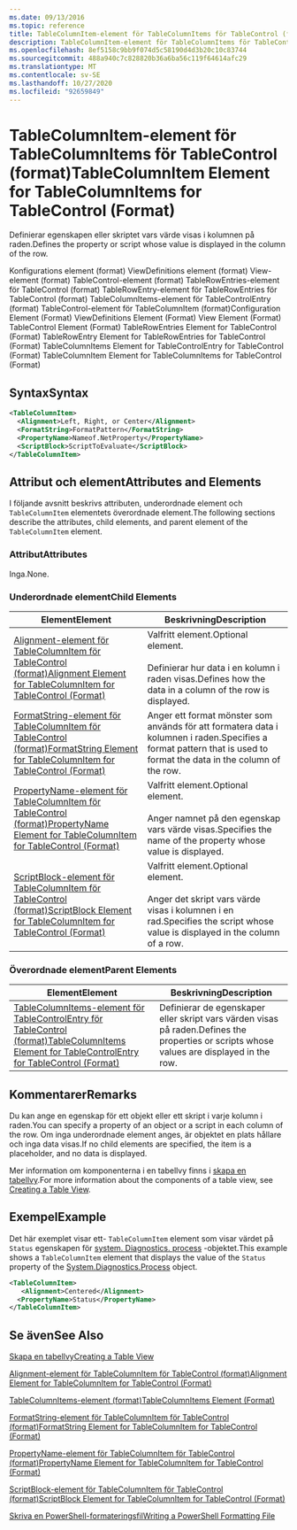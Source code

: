 ```yaml
---
ms.date: 09/13/2016
ms.topic: reference
title: TableColumnItem-element för TableColumnItems för TableControl (format)
description: TableColumnItem-element för TableColumnItems för TableControl (format)
ms.openlocfilehash: 8ef5158c9bb9f074d5c58190d4d3b20c10c83744
ms.sourcegitcommit: 488a940c7c828820b36a6ba56c119f64614afc29
ms.translationtype: MT
ms.contentlocale: sv-SE
ms.lasthandoff: 10/27/2020
ms.locfileid: "92659849"
---
```

# <a name="tablecolumnitem-element-for-tablecolumnitems-for-tablecontrol-format"></a><span data-ttu-id="174d5-103">TableColumnItem-element för TableColumnItems för TableControl (format)</span><span class="sxs-lookup"><span data-stu-id="174d5-103">TableColumnItem Element for TableColumnItems for TableControl (Format)</span></span>

<span data-ttu-id="174d5-104">Definierar egenskapen eller skriptet vars värde visas i kolumnen på raden.</span><span class="sxs-lookup"><span data-stu-id="174d5-104">Defines the property or script whose value is displayed in the column of the row.</span></span>

<span data-ttu-id="174d5-105">Konfigurations element (format) ViewDefinitions element (format) View-element (format) TableControl-element (format) TableRowEntries-element för TableControl (format) TableRowEntry-element för TableRowEntries för TableControl (format) TableColumnItems-element för TableControlEntry (format) TableControl-element för TableColumnItem (format)</span><span class="sxs-lookup"><span data-stu-id="174d5-105">Configuration Element (Format) ViewDefinitions Element (Format) View Element (Format) TableControl Element (Format) TableRowEntries Element for TableControl (Format) TableRowEntry Element for TableRowEntries for TableControl (Format) TableColumnItems Element for TableControlEntry for TableControl (Format) TableColumnItem Element for TableColumnItems for TableControl (Format)</span></span>

## <a name="syntax"></a><span data-ttu-id="174d5-106">Syntax</span><span class="sxs-lookup"><span data-stu-id="174d5-106">Syntax</span></span>

```xml
<TableColumnItem>
  <Alignment>Left, Right, or Center</Alignment>
  <FormatString>FormatPattern</FormatString>
  <PropertyName>Nameof.NetProperty</PropertyName>
  <ScriptBlock>ScriptToEvaluate</ScriptBlock>
</TableColumnItem>
```

## <a name="attributes-and-elements"></a><span data-ttu-id="174d5-107">Attribut och element</span><span class="sxs-lookup"><span data-stu-id="174d5-107">Attributes and Elements</span></span>

<span data-ttu-id="174d5-108">I följande avsnitt beskrivs attributen, underordnade element och `TableColumnItem` elementets överordnade element.</span><span class="sxs-lookup"><span data-stu-id="174d5-108">The following sections describe the attributes, child elements, and parent element of the `TableColumnItem` element.</span></span>

### <a name="attributes"></a><span data-ttu-id="174d5-109">Attribut</span><span class="sxs-lookup"><span data-stu-id="174d5-109">Attributes</span></span>

<span data-ttu-id="174d5-110">Inga.</span><span class="sxs-lookup"><span data-stu-id="174d5-110">None.</span></span>

### <a name="child-elements"></a><span data-ttu-id="174d5-111">Underordnade element</span><span class="sxs-lookup"><span data-stu-id="174d5-111">Child Elements</span></span>

|<span data-ttu-id="174d5-112">Element</span><span class="sxs-lookup"><span data-stu-id="174d5-112">Element</span></span>|<span data-ttu-id="174d5-113">Beskrivning</span><span class="sxs-lookup"><span data-stu-id="174d5-113">Description</span></span>|
|-------------|-----------------|
|[<span data-ttu-id="174d5-114">Alignment-element för TableColumnItem för TableControl (format)</span><span class="sxs-lookup"><span data-stu-id="174d5-114">Alignment Element for TableColumnItem for TableControl (Format)</span></span>](./alignment-element-for-tablecolumnitem-for-tablecontrol-format.md)|<span data-ttu-id="174d5-115">Valfritt element.</span><span class="sxs-lookup"><span data-stu-id="174d5-115">Optional element.</span></span><br /><br /> <span data-ttu-id="174d5-116">Definierar hur data i en kolumn i raden visas.</span><span class="sxs-lookup"><span data-stu-id="174d5-116">Defines how the data in a column of the row is displayed.</span></span>|
|[<span data-ttu-id="174d5-117">FormatString-element för TableColumnItem för TableControl (format)</span><span class="sxs-lookup"><span data-stu-id="174d5-117">FormatString Element for TableColumnItem for TableControl (Format)</span></span>](./formatstring-element-for-tablecolumnitem-for-tablecontrol-format.md)|<span data-ttu-id="174d5-118">Anger ett format mönster som används för att formatera data i kolumnen i raden.</span><span class="sxs-lookup"><span data-stu-id="174d5-118">Specifies a format pattern that is used to format the data in the column of the row.</span></span>|
|[<span data-ttu-id="174d5-119">PropertyName-element för TableColumnItem för TableControl (format)</span><span class="sxs-lookup"><span data-stu-id="174d5-119">PropertyName Element for TableColumnItem for TableControl (Format)</span></span>](./propertyname-element-for-tablecolumnitem-for-tablecontrol-format.md)|<span data-ttu-id="174d5-120">Valfritt element.</span><span class="sxs-lookup"><span data-stu-id="174d5-120">Optional element.</span></span><br /><br /> <span data-ttu-id="174d5-121">Anger namnet på den egenskap vars värde visas.</span><span class="sxs-lookup"><span data-stu-id="174d5-121">Specifies the name of the property whose value is displayed.</span></span>|
|[<span data-ttu-id="174d5-122">ScriptBlock-element för TableColumnItem för TableControl (format)</span><span class="sxs-lookup"><span data-stu-id="174d5-122">ScriptBlock Element for TableColumnItem for TableControl (Format)</span></span>](./scriptblock-element-for-tablecolumnitem-for-tablecontrol-format.md)|<span data-ttu-id="174d5-123">Valfritt element.</span><span class="sxs-lookup"><span data-stu-id="174d5-123">Optional element.</span></span><br /><br /> <span data-ttu-id="174d5-124">Anger det skript vars värde visas i kolumnen i en rad.</span><span class="sxs-lookup"><span data-stu-id="174d5-124">Specifies the script whose value is displayed in the column of a row.</span></span>|

### <a name="parent-elements"></a><span data-ttu-id="174d5-125">Överordnade element</span><span class="sxs-lookup"><span data-stu-id="174d5-125">Parent Elements</span></span>

|<span data-ttu-id="174d5-126">Element</span><span class="sxs-lookup"><span data-stu-id="174d5-126">Element</span></span>|<span data-ttu-id="174d5-127">Beskrivning</span><span class="sxs-lookup"><span data-stu-id="174d5-127">Description</span></span>|
|-------------|-----------------|
|[<span data-ttu-id="174d5-128">TableColumnItems-element för TableControlEntry för TableControl (format)</span><span class="sxs-lookup"><span data-stu-id="174d5-128">TableColumnItems Element for TableControlEntry for TableControl (Format)</span></span>](./tablecolumnitems-element-for-tablerowentry-for-tablecontrol-format.md)|<span data-ttu-id="174d5-129">Definierar de egenskaper eller skript vars värden visas på raden.</span><span class="sxs-lookup"><span data-stu-id="174d5-129">Defines the properties or scripts whose values are displayed in the row.</span></span>|

## <a name="remarks"></a><span data-ttu-id="174d5-130">Kommentarer</span><span class="sxs-lookup"><span data-stu-id="174d5-130">Remarks</span></span>

<span data-ttu-id="174d5-131">Du kan ange en egenskap för ett objekt eller ett skript i varje kolumn i raden.</span><span class="sxs-lookup"><span data-stu-id="174d5-131">You can specify a property of an object or a script in each column of the row.</span></span> <span data-ttu-id="174d5-132">Om inga underordnade element anges, är objektet en plats hållare och inga data visas.</span><span class="sxs-lookup"><span data-stu-id="174d5-132">If no child elements are specified, the item is a placeholder, and no data is displayed.</span></span>

<span data-ttu-id="174d5-133">Mer information om komponenterna i en tabellvy finns i [skapa en tabellvy](./creating-a-table-view.md).</span><span class="sxs-lookup"><span data-stu-id="174d5-133">For more information about the components of a table view, see [Creating a Table View](./creating-a-table-view.md).</span></span>

## <a name="example"></a><span data-ttu-id="174d5-134">Exempel</span><span class="sxs-lookup"><span data-stu-id="174d5-134">Example</span></span>

<span data-ttu-id="174d5-135">Det här exemplet visar ett- `TableColumnItem` element som visar värdet på `Status` egenskapen för [system. Diagnostics. process](/dotnet/api/System.Diagnostics.Process) -objektet.</span><span class="sxs-lookup"><span data-stu-id="174d5-135">This example shows a `TableColumnItem` element that displays the value of the `Status` property of the [System.Diagnostics.Process](/dotnet/api/System.Diagnostics.Process) object.</span></span>

```xml
<TableColumnItem>
   <Alignment>Centered</Alignment>
  <PropertyName>Status</PropertyName>
</TableColumnItem>

```

## <a name="see-also"></a><span data-ttu-id="174d5-136">Se även</span><span class="sxs-lookup"><span data-stu-id="174d5-136">See Also</span></span>

[<span data-ttu-id="174d5-137">Skapa en tabellvy</span><span class="sxs-lookup"><span data-stu-id="174d5-137">Creating a Table View</span></span>](./creating-a-table-view.md)

[<span data-ttu-id="174d5-138">Alignment-element för TableColumnItem för TableControl (format)</span><span class="sxs-lookup"><span data-stu-id="174d5-138">Alignment Element for TableColumnItem for TableControl (Format)</span></span>](./alignment-element-for-tablecolumnitem-for-tablecontrol-format.md)

[<span data-ttu-id="174d5-139">TableColumnItems-element (format)</span><span class="sxs-lookup"><span data-stu-id="174d5-139">TableColumnItems Element (Format)</span></span>](./tablecolumnitems-element-for-tablerowentry-for-tablecontrol-format.md)

[<span data-ttu-id="174d5-140">FormatString-element för TableColumnItem för TableControl (format)</span><span class="sxs-lookup"><span data-stu-id="174d5-140">FormatString Element for TableColumnItem for TableControl (Format)</span></span>](./formatstring-element-for-tablecolumnitem-for-tablecontrol-format.md)

[<span data-ttu-id="174d5-141">PropertyName-element för TableColumnItem för TableControl (format)</span><span class="sxs-lookup"><span data-stu-id="174d5-141">PropertyName Element for TableColumnItem for TableControl (Format)</span></span>](./propertyname-element-for-tablecolumnitem-for-tablecontrol-format.md)

[<span data-ttu-id="174d5-142">ScriptBlock-element för TableColumnItem för TableControl (format)</span><span class="sxs-lookup"><span data-stu-id="174d5-142">ScriptBlock Element for TableColumnItem for TableControl (Format)</span></span>](./scriptblock-element-for-tablecolumnitem-for-tablecontrol-format.md)

[<span data-ttu-id="174d5-143">Skriva en PowerShell-formateringsfil</span><span class="sxs-lookup"><span data-stu-id="174d5-143">Writing a PowerShell Formatting File</span></span>](./writing-a-powershell-formatting-file.md)
